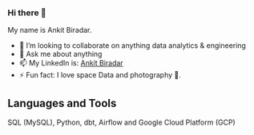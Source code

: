 ### Hi there 👋

<!--
**abiradar/abiradar** is a ✨ _special_ ✨ repository because its `README.md` (this file) appears on your GitHub profile.
-->

My name is Ankit Biradar.

- 👯 I’m looking to collaborate on anything data analytics & engineering
- 💬 Ask me about anything
- 📫 My LinkedIn is: [Ankit Biradar](https://www.linkedin.com/in/ankitbiradar/)
- ⚡ Fun fact: I love space Data and photography 📸. 

## Languages and Tools
SQL (MySQL), Python, dbt, Airflow and Google Cloud Platform (GCP)
